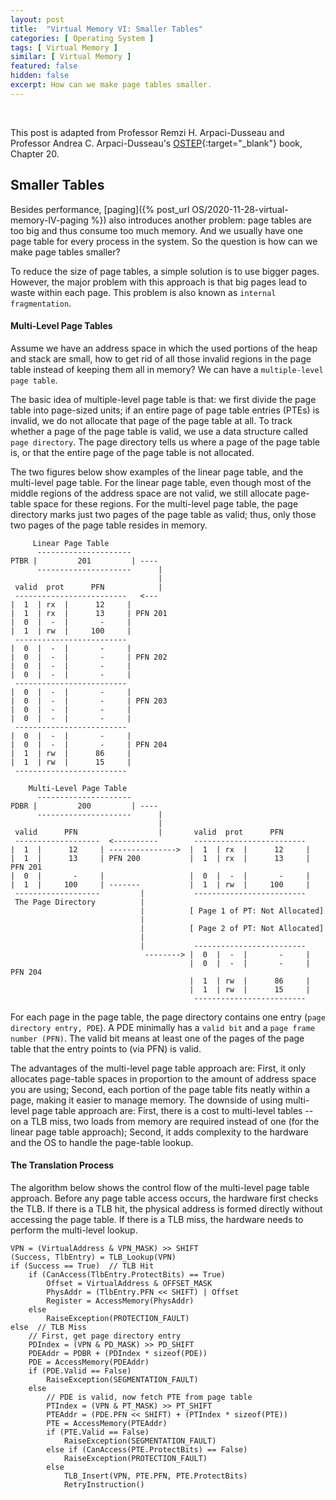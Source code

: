 ```yaml
---
layout: post
title:  "Virtual Memory VI: Smaller Tables"
categories: [ Operating System ]
tags: [ Virtual Memory ]
similar: [ Virtual Memory ]
featured: false
hidden: false
excerpt: How can we make page tables smaller.
---
```


<br />

This post is adapted from Professor Remzi H. Arpaci-Dusseau and  Professor Andrea C. Arpaci-Dusseau's [OSTEP](http://pages.cs.wisc.edu/~remzi/OSTEP/){:target="_blank"} book, Chapter 20.

## Smaller Tables


Besides performance, [paging]({% post_url OS/2020-11-28-virtual-memory-IV-paging %}) also introduces another problem: page tables are too big and thus consume too much memory. And we usually have one page table for every process in the system. So the question is how can we make page tables smaller?

To reduce the size of page tables, a simple solution is to use bigger pages. However, the major problem with this approach is that big pages lead to waste within each page. This problem is also known as `internal fragmentation`.

#### Multi-Level Page Tables

Assume we have an address space in which the used portions of the heap and stack are small, how to get rid of all those invalid regions in the page table instead of keeping them all in memory? We can have a `multiple-level page table`. 

The basic idea of multiple-level page table is that: we first divide the page table into page-sized units; if an entire page of page table entries (PTEs) is invalid, we do not allocate that page of the page table at all. To track whether a page of the page table is valid, we use a data structure called `page directory`. The page directory tells us where a page of the page table is, or that the entire page of the page table is not allocated.

The two figures below show examples of the linear page table, and the multi-level page table. For the linear page table, even though most of the middle regions of the address space are not valid, we still allocate page-table space for these regions. For the multi-level page table, the page directory marks just two pages of the page table as valid; thus, only those two pages of the page table resides in memory.

```
     Linear Page Table
      ---------------------
PTBR |         201         | ----
      ---------------------      |
                                 |
 valid  prot      PFN            |
 -------------------------   <---
|  1  | rx  |      12     |
|  1  | rx  |      13     | PFN 201
|  0  |  -  |       -     |
|  1  | rw  |     100     |
 -------------------------
|  0  |  -  |       -     |
|  0  |  -  |       -     | PFN 202
|  0  |  -  |       -     |
|  0  |  -  |       -     |
 -------------------------
|  0  |  -  |       -     |
|  0  |  -  |       -     | PFN 203
|  0  |  -  |       -     |
|  0  |  -  |       -     |
 -------------------------
|  0  |  -  |       -     |
|  0  |  -  |       -     | PFN 204
|  1  | rw  |      86     |
|  1  | rw  |      15     |
 -------------------------
```

```
    Multi-Level Page Table
      ---------------------
PDBR |         200         | ----
      ---------------------      |
                                 |
 valid      PFN                  |       valid  prot      PFN 
 -------------------  <----------        ------------------------- 
|  1  |      12     | --------------->  |  1  | rx  |      12     |
|  1  |      13     | PFN 200           |  1  | rx  |      13     | PFN 201
|  0  |       -     |                   |  0  |  -  |       -     |
|  1  |     100     | -------           |  1  | rw  |     100     |
 -------------------         |           -------------------------
 The Page Directory          |
                             |          [ Page 1 of PT: Not Allocated]
                             |
                             |          [ Page 2 of PT: Not Allocated]
                             |
                             |           -------------------------
                              --------> |  0  |  -  |       -     |
                                        |  0  |  -  |       -     | PFN 204
                                        |  1  | rw  |      86     |
                                        |  1  | rw  |      15     |
                                         -------------------------
```

For each page in the page table, the page directory contains one entry (`page directory entry, PDE`). A PDE minimally has a `valid bit` and a `page frame number (PFN)`. The valid bit means at least one of the pages of the page table that the entry points to (via PFN) is valid.

The advantages of the multi-level page table approach are: First, it only allocates page-table spaces in proportion to the amount of address space you are using; Second, each portion of the page table fits neatly within a page, making it easier to manage memory. The downside of using multi-level page table approach are: First, there is a cost to multi-level tables -- on a TLB miss, two loads from memory are required instead of one (for the linear page table approach); Second, it adds complexity to the hardware and the OS to handle the page-table lookup.


#### The Translation Process

The algorithm below shows the control flow of the multi-level page table approach. Before any page table access occurs, the hardware first checks the TLB. If there is a TLB hit, the physical address is formed directly without accessing the page table. If there is a TLB miss, the hardware needs to perform the multi-level lookup.

```
VPN = (VirtualAddress & VPN_MASK) >> SHIFT
(Success, TlbEntry) = TLB_Lookup(VPN)
if (Success == True)  // TLB Hit
    if (CanAccess(TlbEntry.ProtectBits) == True)
        Offset = VirtualAddress & OFFSET_MASK
        PhysAddr = (TlbEntry.PFN << SHIFT) | Offset
        Register = AccessMemory(PhysAddr)
    else
        RaiseException(PROTECTION_FAULT)
else  // TLB Miss
    // First, get page directory entry
    PDIndex = (VPN & PD_MASK) >> PD_SHIFT
    PDEAddr = PDBR + (PDIndex * sizeof(PDE))
    PDE = AccessMemory(PDEAddr)
    if (PDE.Valid == False)
        RaiseException(SEGMENTATION_FAULT)
    else
        // PDE is valid, now fetch PTE from page table
        PTIndex = (VPN & PT_MASK) >> PT_SHIFT
        PTEAddr = (PDE.PFN << SHIFT) + (PTIndex * sizeof(PTE))
        PTE = AccessMemory(PTEAddr)
        if (PTE.Valid == False)
            RaiseException(SEGMENTATION_FAULT)
        else if (CanAccess(PTE.ProtectBits) == False)
            RaiseException(PROTECTION_FAULT)
        else
            TLB_Insert(VPN, PTE.PFN, PTE.ProtectBits)
            RetryInstruction()
```






































